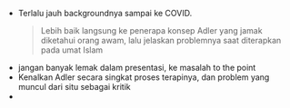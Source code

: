 - Terlalu jauh backgroundnya sampai ke COVID.
  > Lebih baik langsung ke penerapa konsep Adler yang jamak diketahui orang awam, lalu jelaskan problemnya saat diterapkan pada umat Islam
- jangan banyak lemak dalam presentasi, ke masalah to the point
- Kenalkan Adler secara singkat proses terapinya, dan problem yang muncul dari situ sebagai kritik
- 